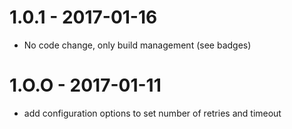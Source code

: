# 1.0.1 - 2017-01-16
- No code change, only build management (see badges)

# 1.O.O - 2017-01-11
- add configuration options to set number of retries and timeout
